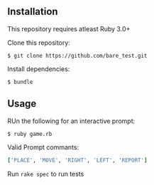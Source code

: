 ## Installation

This repository requires atleast Ruby 3.0+

Clone this repository:

    $ git clone https://github.com/bare_test.git

Install dependencies:

    $ bundle

## Usage

RUn the following for an interactive prompt:

    $ ruby game.rb
Valid Prompt commants:
```ruby
['PLACE', 'MOVE', 'RIGHT', 'LEFT', 'REPORT']
```
Run `rake spec` to run tests
